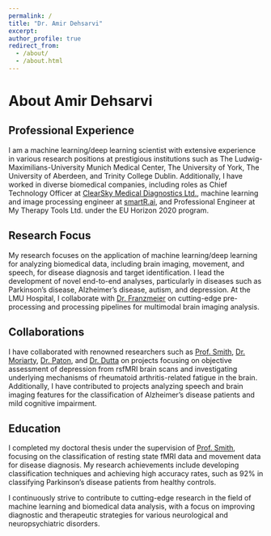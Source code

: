 ```yaml
---
permalink: /
title: "Dr. Amir Dehsarvi"
excerpt: 
author_profile: true
redirect_from: 
  - /about/
  - /about.html
---
```


# About Amir Dehsarvi

## Professional Experience

I am a machine learning/deep learning scientist with extensive experience in various research positions at prestigious institutions such as The Ludwig-Maximilians-University Munich Medical Center, The University of York, The University of Aberdeen, and Trinity College Dublin. Additionally, I have worked in diverse biomedical companies, including roles as Chief Technology Officer at [ClearSky Medical Diagnostics Ltd.](https://www.clearskymd.com), machine learning and image processing engineer at [smartR.ai](https://smartr.ai), and Professional Engineer at My Therapy Tools Ltd. under the EU Horizon 2020 program.

## Research Focus

My research focuses on the application of machine learning/deep learning for analyzing biomedical data, including brain imaging, movement, and speech, for disease diagnosis and target identification. I lead the development of novel end-to-end analyses, particularly in diseases such as Parkinson’s disease, Alzheimer’s disease, autism, and depression. At the LMU Hospital, I collaborate with [Dr. Franzmeier](https://www.isd-research.de/our-labs/franzmeier-lab/c2a419aceaa4aab7) on cutting-edge pre-processing and processing pipelines for multimodal brain imaging analysis.

## Collaborations

I have collaborated with renowned researchers such as [Prof. Smith](https://www.york.ac.uk/physics-engineering-technology/people/stephen_smith/), [Dr. Moriarty](https://www.york.ac.uk/healthsciences/our-staff/andrew-moriarty/), [Dr. Paton](https://www.york.ac.uk/healthsciences/our-staff/lewis-paton/), and [Dr. Dutta](https://personalpages.manchester.ac.uk/staff/arpan.dutta/) on projects focusing on objective assessment of depression from rsfMRI brain scans and investigating underlying mechanisms of rheumatoid arthritis-related fatigue in the brain. Additionally, I have contributed to projects analyzing speech and brain imaging features for the classification of Alzheimer’s disease patients and mild cognitive impairment.

## Education

I completed my doctoral thesis under the supervision of [Prof. Smith](https://www.york.ac.uk/physics-engineering-technology/people/stephen_smith/), focusing on the classification of resting state fMRI data and movement data for disease diagnosis. My research achievements include developing classification techniques and achieving high accuracy rates, such as 92% in classifying Parkinson’s disease patients from healthy controls.

I continuously strive to contribute to cutting-edge research in the field of machine learning and biomedical data analysis, with a focus on improving diagnostic and therapeutic strategies for various neurological and neuropsychiatric disorders.
